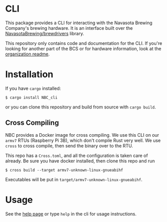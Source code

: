 # CLI
This package provides a CLI for interacting with the Navasota Brewing Company's brewing hardware. It is an interface built over the [NavasotaBrewing/brewdrivers](https://github.com/NavasotaBrewing/brewdrivers) library.

This repository only contains code and documentation for the CLI. If you're looking for another part of the BCS or for hardware information, look at the [organization readme](https://github.com/NavasotaBrewing/readme).

# Installation
If you have `cargo` installed:

```
$ cargo install NBC_cli
```

or you can clone this repository and build from source with `cargo build`.

## Cross Compiling
NBC provides a Docker image for cross compiling. We use this CLI on our `armv7` RTUs (Raspberry Pi 3B), which don't compile Rust very well. We use `cross` to cross compile, then send the binary over to the RTU.

This repo has a `Cross.toml`, and all the configuration is taken care of already. Be sure you have docker installed, then clone this repo and run
```
$ cross build --target armv7-unknown-linux-gnueabihf
```

Executables will be put in `target/armv7-unknown-linux-gnueabihf`.

# Usage
See the [help page](src/help_page) or type `help` in the cli for usage instructions.
